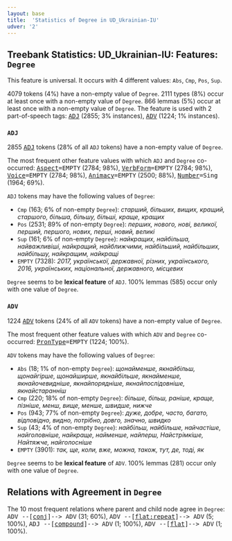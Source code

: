 ```yaml
---
layout: base
title:  'Statistics of Degree in UD_Ukrainian-IU'
udver: '2'
---
```


## Treebank Statistics: UD_Ukrainian-IU: Features: `Degree`

This feature is universal.
It occurs with 4 different values: `Abs`, `Cmp`, `Pos`, `Sup`.

4079 tokens (4%) have a non-empty value of `Degree`.
2111 types (8%) occur at least once with a non-empty value of `Degree`.
866 lemmas (5%) occur at least once with a non-empty value of `Degree`.
The feature is used with 2 part-of-speech tags: <tt><a href="uk_iu-pos-ADJ.html">ADJ</a></tt> (2855; 3% instances), <tt><a href="uk_iu-pos-ADV.html">ADV</a></tt> (1224; 1% instances).

### `ADJ`

2855 <tt><a href="uk_iu-pos-ADJ.html">ADJ</a></tt> tokens (28% of all `ADJ` tokens) have a non-empty value of `Degree`.

The most frequent other feature values with which `ADJ` and `Degree` co-occurred: <tt><a href="uk_iu-feat-Aspect.html">Aspect</a></tt><tt>=EMPTY</tt> (2784; 98%), <tt><a href="uk_iu-feat-VerbForm.html">VerbForm</a></tt><tt>=EMPTY</tt> (2784; 98%), <tt><a href="uk_iu-feat-Voice.html">Voice</a></tt><tt>=EMPTY</tt> (2784; 98%), <tt><a href="uk_iu-feat-Animacy.html">Animacy</a></tt><tt>=EMPTY</tt> (2500; 88%), <tt><a href="uk_iu-feat-Number.html">Number</a></tt><tt>=Sing</tt> (1964; 69%).

`ADJ` tokens may have the following values of `Degree`:

* `Cmp` (163; 6% of non-empty `Degree`): <em>старший, більших, вищих, кращий, старшого, більша, більшу, більші, краще, кращих</em>
* `Pos` (2531; 89% of non-empty `Degree`): <em>перших, нового, нові, великої, перший, першого, нових, перші, новий, великі</em>
* `Sup` (161; 6% of non-empty `Degree`): <em>найкращих, найбільша, найважливіші, найкращий, найближчими, найбільший, найбільших, найбільшу, найкращим, найкращі</em>
* `EMPTY` (7328): <em>2017, української, державної, різних, українського, 2016, українських, національної, державного, місцевих</em>

`Degree` seems to be **lexical feature** of `ADJ`. 100% lemmas (585) occur only with one value of `Degree`.

### `ADV`

1224 <tt><a href="uk_iu-pos-ADV.html">ADV</a></tt> tokens (24% of all `ADV` tokens) have a non-empty value of `Degree`.

The most frequent other feature values with which `ADV` and `Degree` co-occurred: <tt><a href="uk_iu-feat-PronType.html">PronType</a></tt><tt>=EMPTY</tt> (1224; 100%).

`ADV` tokens may have the following values of `Degree`:

* `Abs` (18; 1% of non-empty `Degree`): <em>щонайменше, якнайбільш, щонайгірше, щонайширше, якнайбільше, якнайменше, якнайочевидніше, якнайпорядніше, якнайпослідовніше, якнайстаранніш</em>
* `Cmp` (220; 18% of non-empty `Degree`): <em>більше, більш, раніше, краще, пізніше, менш, вище, менше, швидше, нижче</em>
* `Pos` (943; 77% of non-empty `Degree`): <em>дуже, добре, часто, багато, відповідно, видно, потрібно, довго, значно, швидко</em>
* `Sup` (43; 4% of non-empty `Degree`): <em>найбільш, найбільше, найчастіше, найголовніше, найкраще, найменше, найперш, Найстрімкіше, Найтяжче, найголосніше</em>
* `EMPTY` (3901): <em>так, ще, коли, вже, можна, також, тут, де, тоді, як</em>

`Degree` seems to be **lexical feature** of `ADV`. 100% lemmas (281) occur only with one value of `Degree`.

## Relations with Agreement in `Degree`

The 10 most frequent relations where parent and child node agree in `Degree`:
<tt>ADV --[<tt><a href="uk_iu-dep-conj.html">conj</a></tt>]--> ADV</tt> (31; 60%),
<tt>ADV --[<tt><a href="uk_iu-dep-flat-repeat.html">flat:repeat</a></tt>]--> ADV</tt> (5; 100%),
<tt>ADJ --[<tt><a href="uk_iu-dep-compound.html">compound</a></tt>]--> ADV</tt> (1; 100%),
<tt>ADV --[<tt><a href="uk_iu-dep-flat.html">flat</a></tt>]--> ADV</tt> (1; 100%).

